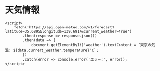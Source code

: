 <!DOCTYPE html>
<html lang="ja">
<head>
    <meta charset="UTF-8">
    <meta name="viewport" content="width=device-width, initial-scale=1.0">
    <title>GitHub Pages 動的ページ</title>
</head>
<body>
    <h1>天気情報</h1>
    <p id="weather"></p>

    <script>
        fetch('https://api.open-meteo.com/v1/forecast?latitude=35.6895&longitude=139.6917&current_weather=true')
            .then(response => response.json())
            .then(data => {
                document.getElementById('weather').textContent = `東京の気温: ${data.current_weather.temperature}°C`;
            })
            .catch(error => console.error('エラー:', error));
    </script>

</body>
</html>
